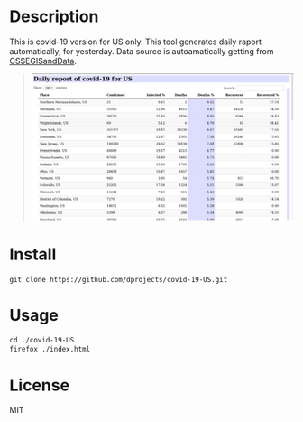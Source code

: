 # Description

This is covid-19 version for US only. This tool generates daily raport automatically, for yesterday. 
Data source is autoamatically getting from [CSSEGISandData](https://github.com/CSSEGISandData/COVID-19).

> ![screen1](https://github.com/dprojects/covid-19-US/blob/master/screenshots/screen1.png)

# Install

    git clone https://github.com/dprojects/covid-19-US.git

# Usage

    cd ./covid-19-US
    firefox ./index.html
    
# License

MIT
